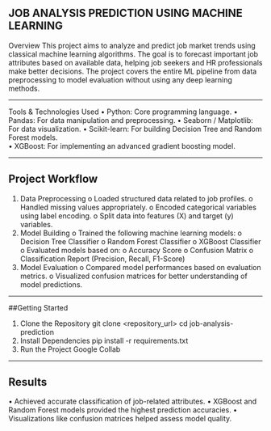 ## JOB ANALYSIS PREDICTION USING MACHINE LEARNING
Overview
This project aims to analyze and predict job market trends using classical machine learning algorithms.
The goal is to forecast important job attributes based on available data, helping job seekers and HR professionals make better decisions.
The project covers the entire ML pipeline from data preprocessing to model evaluation without using any deep learning methods.
_______________________________________
Tools & Technologies Used
•	Python: Core programming language.
•	Pandas: For data manipulation and preprocessing.
•	Seaborn / Matplotlib: For data visualization.
•	Scikit-learn: For building Decision Tree and Random Forest models.  
•	XGBoost: For implementing an advanced gradient boosting model.
________________________________________
## Project Workflow
1.	Data Preprocessing
o	Loaded structured data related to job profiles.
o	Handled missing values appropriately.
o	Encoded categorical variables using label encoding.
o	Split data into features (X) and target (y) variables.
2.	Model Building
o	Trained the following machine learning models:
o	Decision Tree Classifier
o	Random Forest Classifier
o	XGBoost Classifier
o	Evaluated models based on:
o	Accuracy Score
o	Confusion Matrix
o	Classification Report (Precision, Recall, F1-Score)
3.	Model Evaluation
o	Compared model performances based on evaluation metrics.
o	Visualized confusion matrices for better understanding of model predictions.
________________________________________
##Getting Started
1.	Clone the Repository
   git clone <repository_url>
   cd job-analysis-prediction
2.	Install Dependencies
   pip install -r requirements.txt
3. Run the Project
   Google Collab
________________________________________
## Results
•	Achieved accurate classification of job-related attributes.
•	XGBoost and Random Forest models provided the highest prediction accuracies.
•	Visualizations like confusion matrices helped assess model quality.

